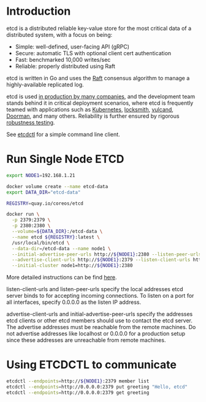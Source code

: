 # Introduction
etcd is a distributed reliable key-value store for the most critical data of a distributed system, with a focus on being:
- Simple: well-defined, user-facing API (gRPC)
- Secure: automatic TLS with optional client cert authentication
- Fast: benchmarked 10,000 writes/sec
- Reliable: properly distributed using Raft

etcd is written in Go and uses the [Raft](https://raft.github.io/) consensus algorithm to manage a highly-available replicated log.

etcd is used [in production by many companies](https://github.com/etcd-io/etcd/blob/main/ADOPTERS.md), and the development team stands behind it in critical deployment scenarios, where etcd is frequently teamed with applications such as [Kubernetes](http://kubernetes.io/), [locksmith](https://github.com/coreos/locksmith), [vulcand](https://github.com/vulcand/vulcand), [Doorman](https://github.com/youtube/doorman), and many others. Reliability is further ensured by rigorous [robustness testing](https://github.com/etcd-io/etcd/tree/main/tests/robustness).

See [etcdctl](https://github.com/etcd-io/etcd/tree/main/etcdctl) for a simple command line client.

# Run Single Node ETCD
```sh
export NODE1=192.168.1.21

docker volume create --name etcd-data
export DATA_DIR="etcd-data"

REGISTRY=quay.io/coreos/etcd

docker run \
  -p 2379:2379 \
  -p 2380:2380 \
  --volume=${DATA_DIR}:/etcd-data \
  --name etcd ${REGISTRY}:latest \
  /usr/local/bin/etcd \
  --data-dir=/etcd-data --name node1 \
  --initial-advertise-peer-urls http://${NODE1}:2380 --listen-peer-urls http://0.0.0.0:2380 \
  --advertise-client-urls http://${NODE1}:2379 --listen-client-urls http://0.0.0.0:2379 \
  --initial-cluster node1=http://${NODE1}:2380
```

More detailed instructions can be find [here](https://etcd.io/docs/v3.5/op-guide/container/).

listen-client-urls and listen-peer-urls specify the local addresses etcd server binds to for accepting incoming connections. To listen on a port for all interfaces, specify 0.0.0.0 as the listen IP address.

advertise-client-urls and initial-advertise-peer-urls specify the addresses etcd clients or other etcd members should use to contact the etcd server. The advertise addresses must be reachable from the remote machines. Do not advertise addresses like localhost or 0.0.0.0 for a production setup since these addresses are unreachable from remote machines.

# Using ETCDCTL to communicate
```sh
etcdctl --endpoints=http://${NODE1}:2379 member list
etcdctl --endpoints=http://0.0.0.0:2379 put greeting "Hello, etcd"
etcdctl --endpoints=http://0.0.0.0:2379 get greeting
```
